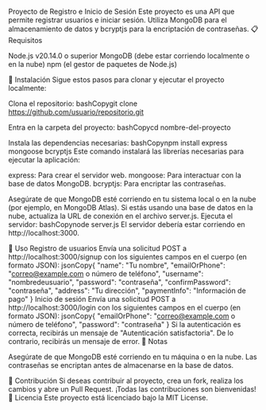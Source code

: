 Proyecto de Registro e Inicio de Sesión
Este proyecto es una API que permite registrar usuarios e iniciar sesión. Utiliza MongoDB para el almacenamiento de datos y bcryptjs para la encriptación de contraseñas.
📋 Requisitos

Node.js v20.14.0 o superior
MongoDB (debe estar corriendo localmente o en la nube)
npm (el gestor de paquetes de Node.js)

🚀 Instalación
Sigue estos pasos para clonar y ejecutar el proyecto localmente:

Clona el repositorio:
bashCopygit clone https://github.com/usuario/repositorio.git

Entra en la carpeta del proyecto:
bashCopycd nombre-del-proyecto

Instala las dependencias necesarias:
bashCopynpm install express mongoose bcryptjs
Este comando instalará las librerías necesarias para ejecutar la aplicación:

express: Para crear el servidor web.
mongoose: Para interactuar con la base de datos MongoDB.
bcryptjs: Para encriptar las contraseñas.


Asegúrate de que MongoDB esté corriendo en tu sistema local o en la nube (por ejemplo, en MongoDB Atlas). Si estás usando una base de datos en la nube, actualiza la URL de conexión en el archivo server.js.
Ejecuta el servidor:
bashCopynode server.js
El servidor debería estar corriendo en http://localhost:3000.

🔧 Uso
Registro de usuarios
Envía una solicitud POST a http://localhost:3000/signup con los siguientes campos en el cuerpo (en formato JSON):
jsonCopy{
    "name": "Tu nombre",
    "emailOrPhone": "correo@example.com o número de teléfono",
    "username": "nombredeusuario",
    "password": "contraseña",
    "confirmPassword": "contraseña",
    "address": "Tu dirección",
    "paymentInfo": "Información de pago"
}
Inicio de sesión
Envía una solicitud POST a http://localhost:3000/login con los siguientes campos en el cuerpo (en formato JSON):
jsonCopy{
    "emailOrPhone": "correo@example.com o número de teléfono",
    "password": "contraseña"
}
Si la autenticación es correcta, recibirás un mensaje de "Autenticación satisfactoria". De lo contrario, recibirás un mensaje de error.
📝 Notas

Asegúrate de que MongoDB esté corriendo en tu máquina o en la nube.
Las contraseñas se encriptan antes de almacenarse en la base de datos.

🤝 Contribución
Si deseas contribuir al proyecto, crea un fork, realiza los cambios y abre un Pull Request. ¡Todas las contribuciones son bienvenidas!
📄 Licencia
Este proyecto está licenciado bajo la MIT License.




